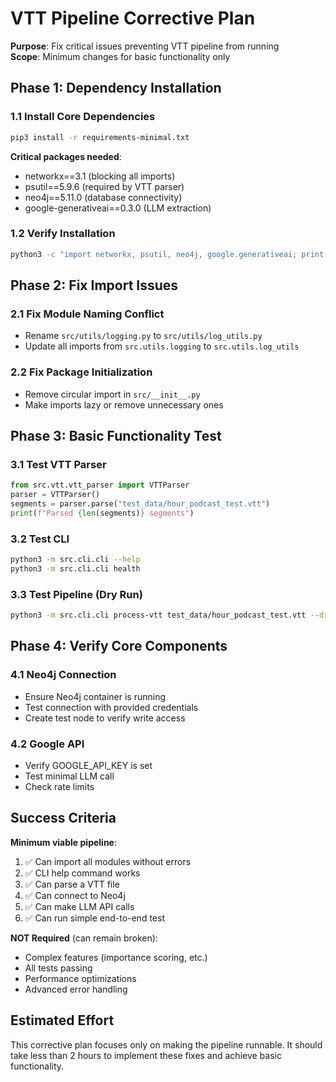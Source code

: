 # VTT Pipeline Corrective Plan

**Purpose**: Fix critical issues preventing VTT pipeline from running  
**Scope**: Minimum changes for basic functionality only

## Phase 1: Dependency Installation

### 1.1 Install Core Dependencies
```bash
pip3 install -r requirements-minimal.txt
```

**Critical packages needed**:
- networkx==3.1 (blocking all imports)
- psutil==5.9.6 (required by VTT parser)
- neo4j==5.11.0 (database connectivity)
- google-generativeai==0.3.0 (LLM extraction)

### 1.2 Verify Installation
```bash
python3 -c "import networkx, psutil, neo4j, google.generativeai; print('Dependencies OK')"
```

## Phase 2: Fix Import Issues

### 2.1 Fix Module Naming Conflict
- Rename `src/utils/logging.py` to `src/utils/log_utils.py`
- Update all imports from `src.utils.logging` to `src.utils.log_utils`

### 2.2 Fix Package Initialization
- Remove circular import in `src/__init__.py`
- Make imports lazy or remove unnecessary ones

## Phase 3: Basic Functionality Test

### 3.1 Test VTT Parser
```python
from src.vtt.vtt_parser import VTTParser
parser = VTTParser()
segments = parser.parse("test_data/hour_podcast_test.vtt")
print(f"Parsed {len(segments)} segments")
```

### 3.2 Test CLI
```bash
python3 -m src.cli.cli --help
python3 -m src.cli.cli health
```

### 3.3 Test Pipeline (Dry Run)
```bash
python3 -m src.cli.cli process-vtt test_data/hour_podcast_test.vtt --dry-run
```

## Phase 4: Verify Core Components

### 4.1 Neo4j Connection
- Ensure Neo4j container is running
- Test connection with provided credentials
- Create test node to verify write access

### 4.2 Google API
- Verify GOOGLE_API_KEY is set
- Test minimal LLM call
- Check rate limits

## Success Criteria

**Minimum viable pipeline**:
1. ✅ Can import all modules without errors
2. ✅ CLI help command works
3. ✅ Can parse a VTT file
4. ✅ Can connect to Neo4j
5. ✅ Can make LLM API calls
6. ✅ Can run simple end-to-end test

**NOT Required** (can remain broken):
- Complex features (importance scoring, etc.)
- All tests passing
- Performance optimizations
- Advanced error handling

## Estimated Effort

This corrective plan focuses only on making the pipeline runnable. It should take less than 2 hours to implement these fixes and achieve basic functionality.